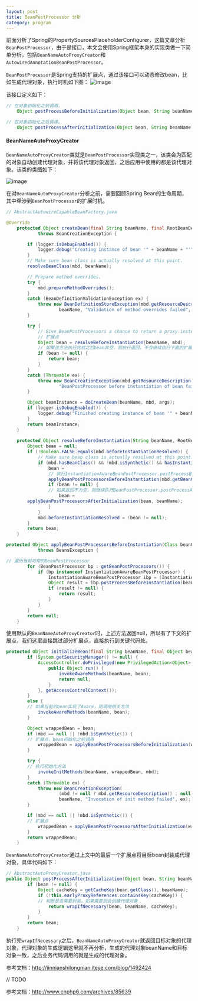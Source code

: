 ```yaml
---
layout: post
title: BeanPostProcessor 分析
category: program
---
```


前面分析了Spring的PropertySourcesPlaceholderConfigurer，这篇文章分析`BeanPostProcessor`，由于是接口，本文会使用Spring框架本身的实现类做一下简单分析，包括`BeanNameAutoProxyCreator`和`AutowiredAnnotationBeanPostProcessor`。

`BeanPostProcessor`是Spring支持的扩展点，通过该接口可以动态修改bean，比如生成代理对象，执行时机如下图：
![image](http://afredlyj.github.io/assets/images/spring-bean2.png)

该接口定义如下：

```java 
// 在对象初始化之前调用。
	Object postProcessBeforeInitialization(Object bean, String beanName) throws BeansException;

// 在对象初始化之后调用。
	Object postProcessAfterInitialization(Object bean, String beanName) throws BeansException;

```

#### BeanNameAutoProxyCreator

`BeanNameAutoProxyCreator`类就是`BeanPostProcessor`实现类之一，该类会为匹配的对象自动创建代理对象，并将该代理对象返回，之后应用中使用的都是该代理对象。该类的类图如下：

![image](http://afredlyj.github.io/assets/images/beannameautoproxycreator.png)

在对`BeanNameAutoProxyCreator`分析之前，需要回顾Spring Bean的生命周期，其中牵涉到`BeanPostProcessor`的扩展时机。

```java
// AbstractAutowireCapableBeanFactory.java

@Override
	protected Object createBean(final String beanName, final RootBeanDefinition mbd, final Object[] args)
			throws BeanCreationException {

		if (logger.isDebugEnabled()) {
			logger.debug("Creating instance of bean '" + beanName + "'");
		}
		// Make sure bean class is actually resolved at this point.
		resolveBeanClass(mbd, beanName);

		// Prepare method overrides.
		try {
			mbd.prepareMethodOverrides();
		}
		catch (BeanDefinitionValidationException ex) {
			throw new BeanDefinitionStoreException(mbd.getResourceDescription(),
					beanName, "Validation of method overrides failed", ex);
		}

		try {
			// Give BeanPostProcessors a chance to return a proxy instead of the target bean instance.
			// 扩展点
			Object bean = resolveBeforeInstantiation(beanName, mbd);
			// 如果该方法执行完成之后bean非空，则执行返回，不会继续执行下面的扩展点逻辑
			if (bean != null) {
				return bean;
			}
		}
		catch (Throwable ex) {
			throw new BeanCreationException(mbd.getResourceDescription(), beanName,
					"BeanPostProcessor before instantiation of bean failed", ex);
		}

		Object beanInstance = doCreateBean(beanName, mbd, args);
		if (logger.isDebugEnabled()) {
			logger.debug("Finished creating instance of bean '" + beanName + "'");
		}
		return beanInstance;
	}
	
	protected Object resolveBeforeInstantiation(String beanName, RootBeanDefinition mbd) {
		Object bean = null;
		if (!Boolean.FALSE.equals(mbd.beforeInstantiationResolved)) {
			// Make sure bean class is actually resolved at this point.
			if (mbd.hasBeanClass() && !mbd.isSynthetic() && hasInstantiationAwareBeanPostProcessors()) {
				bean = 
				// 执行InstantiationAwareBeanPostProcessor.postProcessBeforeInstantiation，bean实例化之前的逻辑
				applyBeanPostProcessorsBeforeInstantiation(mbd.getBeanClass(), beanName);
				if (bean != null) {
				// 如果返回不为空，则继续执行BeanPostProcessor.postProcessAfterInitialization
					bean = 
		applyBeanPostProcessorsAfterInitialization(bean, beanName);
				}
			}
			mbd.beforeInstantiationResolved = (bean != null);
		}
		return bean;
	}

protected Object applyBeanPostProcessorsBeforeInstantiation(Class beanClass, String beanName)
			throws BeansException {

// 遍历当前可用的BeanPostProcessor
		for (BeanPostProcessor bp : getBeanPostProcessors()) {
			if (bp instanceof InstantiationAwareBeanPostProcessor) {
				InstantiationAwareBeanPostProcessor ibp = (InstantiationAwareBeanPostProcessor) bp;
				Object result = ibp.postProcessBeforeInstantiation(beanClass, beanName);
				if (result != null) {
					return result;
				}
			}
		}
		return null;
	}	

```

使用默认的`BeanNameAutoProxyCreator`时，上述方法返回null，所以有了下文的扩展点，我们这里直接跳过部分扩展点，直接执行到关键代码处。

```java
protected Object initializeBean(final String beanName, final Object bean, RootBeanDefinition mbd) {
		if (System.getSecurityManager() != null) {
			AccessController.doPrivileged(new PrivilegedAction<Object>() {
				public Object run() {
					invokeAwareMethods(beanName, bean);
					return null;
				}
			}, getAccessControlContext());
		}
		else {
		// 如果当前的bean实现了Aware，则调用相关方法
			invokeAwareMethods(beanName, bean);
		}

		Object wrappedBean = bean;
		if (mbd == null || !mbd.isSynthetic()) {
		// 扩展点，bean初始化之前调用
			wrappedBean = applyBeanPostProcessorsBeforeInitialization(wrappedBean, beanName);
		}

		try {
		// 执行初始化方法
			invokeInitMethods(beanName, wrappedBean, mbd);
		}
		catch (Throwable ex) {
			throw new BeanCreationException(
					(mbd != null ? mbd.getResourceDescription() : null),
					beanName, "Invocation of init method failed", ex);
		}

		if (mbd == null || !mbd.isSynthetic()) {
		// 扩展点
			wrappedBean = applyBeanPostProcessorsAfterInitialization(wrappedBean, beanName);
		}
		return wrappedBean;
	}
```

`BeanNameAutoProxyCreator`通过上文中的最后一个扩展点将目标bean封装成代理对象，具体代码如下：

```java
// AbstractAutoProxyCreator.java
public Object postProcessAfterInitialization(Object bean, String beanName) throws BeansException {
		if (bean != null) {
			Object cacheKey = getCacheKey(bean.getClass(), beanName);
			if (!this.earlyProxyReferences.containsKey(cacheKey)) {
			// 判断是否需要封装，如果需要则会创建代理对象
				return wrapIfNecessary(bean, beanName, cacheKey);
			}
		}
		return bean;
	}
```

执行完`wrapIfNecessary`之后，`BeanNameAutoProxyCreator`就返回目标对象的代理对象，代理对象的生成逻辑这里就不再分析，生成的代理对象beanName和目标对象一致，之后业务代码调用的就是生成的代理对象。

参考文档：http://jinnianshilongnian.iteye.com/blog/1492424

// TODO

参考文档：http://www.cnphp6.com/archives/85639